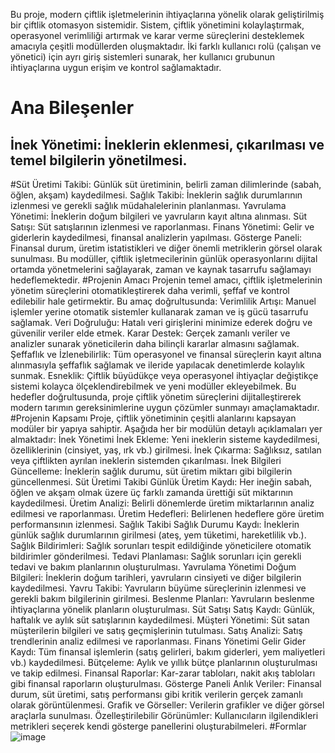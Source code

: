 Bu proje, modern çiftlik işletmelerinin ihtiyaçlarına yönelik olarak geliştirilmiş bir çiftlik 
otomasyon sistemidir. Sistem, çiftlik yönetimini kolaylaştırmak, operasyonel verimliliği 
artırmak ve karar verme süreçlerini desteklemek amacıyla çeşitli modüllerden oluşmaktadır. 
İki farklı kullanıcı rolü (çalışan ve yönetici) için ayrı giriş sistemleri sunarak, her kullanıcı 
grubunun ihtiyaçlarına uygun erişim ve kontrol sağlamaktadır.

# Ana Bileşenler

## İnek Yönetimi: İneklerin eklenmesi, çıkarılması ve temel bilgilerin yönetilmesi. 
#Süt Üretimi Takibi: Günlük süt üretiminin, belirli zaman dilimlerinde (sabah, öğlen, akşam) 
kaydedilmesi. 
Sağlık Takibi: İneklerin sağlık durumlarının izlenmesi ve gerekli sağlık müdahalelerinin 
planlanması.
Yavrulama Yönetimi: İneklerin doğum bilgileri ve yavruların kayıt altına alınması.
Süt Satışı: Süt satışlarının izlenmesi ve raporlanması. 
Finans Yönetimi: Gelir ve giderlerin kaydedilmesi, finansal analizlerin yapılması. 
Gösterge Paneli: Finansal durum, üretim istatistikleri ve diğer önemli metriklerin görsel 
olarak sunulması. Bu modüller, çiftlik işletmecilerinin günlük operasyonlarını dijital ortamda 
yönetmelerini sağlayarak, zaman ve kaynak tasarrufu sağlamayı hedeflemektedir.
#Projenin Amacı
Projenin temel amacı, çiftlik işletmelerinin yönetim süreçlerini otomatikleştirerek daha 
verimli, şeffaf ve kontrol edilebilir hale getirmektir. Bu amaç doğrultusunda:
Verimlilik Artışı: Manuel işlemler yerine otomatik sistemler kullanarak zaman ve iş gücü 
tasarrufu sağlamak. 
Veri Doğruluğu: Hatalı veri girişlerini minimize ederek doğru ve güvenilir veriler elde etmek. 
Karar Destek: Gerçek zamanlı veriler ve analizler sunarak yöneticilerin daha bilinçli kararlar 
almasını sağlamak. 
Şeffaflık ve İzlenebilirlik: Tüm operasyonel ve finansal süreçlerin kayıt altına alınmasıyla 
şeffaflık sağlamak ve ileride yapılacak denetimlerde kolaylık sunmak.
Esneklik: Çiftlik büyüdükçe veya operasyonel ihtiyaçlar değiştikçe sistemi kolayca 
ölçeklendirebilmek ve yeni modüller ekleyebilmek. Bu hedefler doğrultusunda, proje çiftlik 
yönetim süreçlerini dijitalleştirerek modern tarımın gereksinimlerine uygun çözümler 
sunmayı amaçlamaktadır.
#Projenin Kapsamı 
Proje, çiftlik yönetiminin çeşitli alanlarını kapsayan modüler bir yapıya sahiptir. Aşağıda her 
bir modülün detaylı açıklamaları yer almaktadır:
İnek Yönetimi İnek Ekleme: Yeni ineklerin sisteme kaydedilmesi, özelliklerinin 
(cinsiyet, yaş, ırk vb.) girilmesi. İnek Çıkarma: Sağlıksız, satılan veya çiftlikten ayrılan 
ineklerin sistemden çıkarılması. İnek Bilgileri Güncelleme: İneklerin sağlık durumu, süt 
üretim miktarı gibi bilgilerin güncellenmesi. 
Süt Üretimi Takibi Günlük Üretim Kaydı: Her ineğin sabah, öğlen ve akşam olmak 
üzere üç farklı zamanda ürettiği süt miktarının kaydedilmesi. Üretim Analizi: Belirli 
dönemlerde üretim miktarlarının analiz edilmesi ve raporlanması. Üretim Hedefleri: 
Belirlenen hedeflere göre üretim performansının izlenmesi. 
Sağlık Takibi Sağlık Durumu Kaydı: İneklerin günlük sağlık durumlarının girilmesi 
(ateş, yem tüketimi, hareketlilik vb.). Sağlık Bildirimleri: Sağlık sorunları tespit edildiğinde 
yöneticilere otomatik bildirimler gönderilmesi. Tedavi Planlaması: Sağlık sorunları için 
gerekli tedavi ve bakım planlarının oluşturulması. 
Yavrulama Yönetimi Doğum Bilgileri: İneklerin doğum tarihleri, yavruların cinsiyeti 
ve diğer bilgilerin kaydedilmesi. Yavru Takibi: Yavruların büyüme süreçlerinin izlenmesi ve 
gerekli bakım bilgilerinin girilmesi. Beslenme Planları: Yavruların beslenme ihtiyaçlarına 
yönelik planların oluşturulması. 
Süt Satışı Satış Kaydı: Günlük, haftalık ve aylık süt satışlarının kaydedilmesi. Müşteri 
Yönetimi: Süt satan müşterilerin bilgileri ve satış geçmişlerinin tutulması. Satış Analizi: Satış 
trendlerinin analiz edilmesi ve raporlanması. 
Finans Yönetimi Gelir Gider Kaydı: Tüm finansal işlemlerin (satış gelirleri, bakım 
giderleri, yem maliyetleri vb.) kaydedilmesi. Bütçeleme: Aylık ve yıllık bütçe planlarının 
oluşturulması ve takip edilmesi. Finansal Raporlar: Kar-zarar tabloları, nakit akış tabloları 
gibi finansal raporların oluşturulması.
Gösterge Paneli Anlık Veriler: Finansal durum, süt üretimi, satış performansı gibi 
kritik verilerin gerçek zamanlı olarak görüntülenmesi. Grafik ve Görseller: Verilerin grafikler 
ve diğer görsel araçlarla sunulması. Özelleştirilebilir Görünümler: Kullanıcıların 
ilgilendikleri metrikleri seçerek kendi gösterge panellerini oluşturabilmeleri.
#Formlar
![image](https://github.com/user-attachments/assets/b4cb3b46-583a-4d4c-a698-21a1f16d6ae8)
